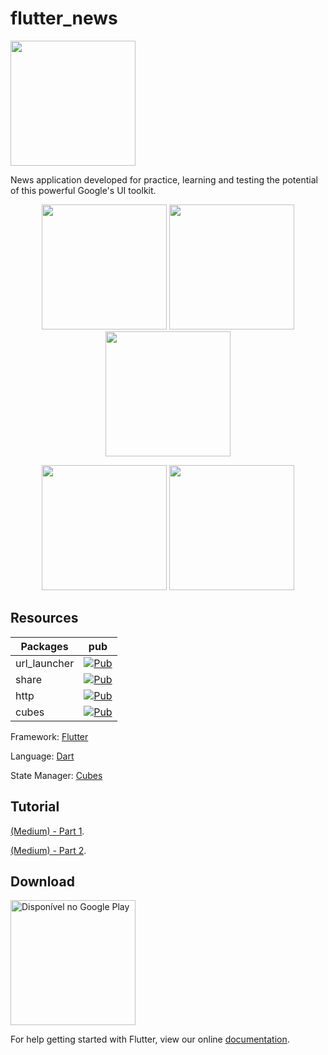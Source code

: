 # flutter_news

<img src="https://github.com/RafaelBarbosatec/flutter_news/blob/master/imgs/flutter.png" width="200"/>

News application developed for practice, learning and testing the potential of this powerful Google's UI toolkit.

<p align="center">
  <img src="https://github.com/RafaelBarbosatec/flutter_news/blob/master/imgs/img1.png" width="200"/>
  <img src="https://github.com/RafaelBarbosatec/flutter_news/blob/master/imgs/img2.png" width="200"/>
  <img src="https://github.com/RafaelBarbosatec/flutter_news/blob/master/imgs/img3.png" width="200"/>
</p>

<p align="center">
  <img src="https://github.com/RafaelBarbosatec/flutter_news/blob/master/imgs/print1_ios.png" width="200"/>
  <img src="https://github.com/RafaelBarbosatec/flutter_news/blob/master/imgs/print_ios.png" width="200"/>
</p>

## Resources

Packages | pub
--------- | ------
url_launcher     | [![Pub](https://img.shields.io/pub/v/url_launcher.svg)](https://pub.dartlang.org/packages/url_launcher)
share    | [![Pub](https://img.shields.io/pub/v/share.svg)](https://pub.dartlang.org/packages/share)
http    | [![Pub](https://img.shields.io/pub/v/http.svg)](https://pub.dartlang.org/packages/http)
cubes  | [![Pub](https://img.shields.io/pub/v/cubes.svg)](https://pub.dartlang.org/packages/cubes)

Framework: [Flutter](https://flutter.io/)

Language: [Dart](https://www.dartlang.org/)

State Manager: [Cubes](https://pub.dartlang.org/packages/cubes)

## Tutorial
[(Medium) - Part 1](https://medium.com/@rafaelbarbosatec/flutter-construindo-uma-linda-aplica%C3%A7%C3%A3o-de-not%C3%ADcias-parte-1-f0cbeecb7ab).

[(Medium) - Part 2](https://medium.com/@rafaelbarbosatec/flutter-construindo-uma-linda-aplica%C3%A7%C3%A3o-de-not%C3%ADcias-parte-2-86586a18dae).


## Download
<a href='https://play.google.com/store/apps/details?id=com.rafaelbarbosatec.newsflutter&pcampaignid=MKT-Other-global-all-co-prtnr-py-PartBadge-Mar2515-1'><img alt='Disponível no Google Play' src='https://play.google.com/intl/en_us/badges/images/generic/pt-br_badge_web_generic.png' width="200"/></a>

For help getting started with Flutter, view our online
[documentation](https://flutter.io/).

